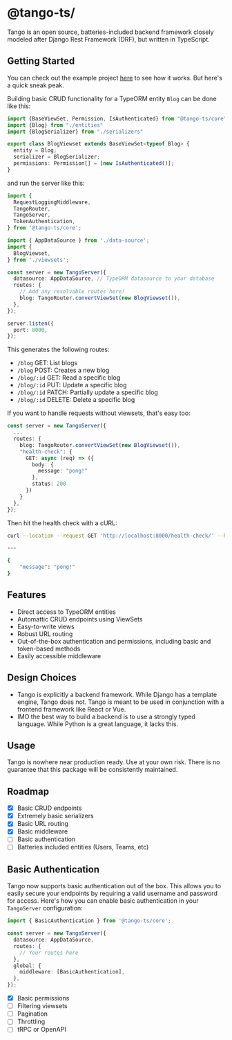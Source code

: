 # @tango-ts/

Tango is an open source, batteries-included backend framework closely modeled after Django Rest Framework (DRF), but written in TypeScript.

## Getting Started

You can check out the example project [here](https://github.com/bryanhoulton/tango-example) to see how it works. But here's a quick sneak peak.

Building basic CRUD functionality for a TypeORM entity `Blog` can be done like this:
```ts
import {BaseViewSet, Permission, IsAuthenticated} from "@tango-ts/core"
import {Blog} from "./entities"
import {BlogSerializer} from "./serializers"

export class BlogViewset extends BaseViewSet<typeof Blog> {
  entity = Blog;
  serializer = BlogSerializer;
  permissions: Permission[] = [new IsAuthenticated()];
}
```

and run the server like this:
```ts
import {
  RequestLoggingMiddleware,
  TangoRouter,
  TangoServer,
  TokenAuthentication,
} from '@tango-ts/core';

import { AppDataSource } from './data-source';
import {
  BlogViewset,
} from './viewsets';

const server = new TangoServer({
  datasource: AppDataSource, // TypeORM datasource to your database
  routes: {
    // Add any resolvable routes here!
    blog: TangoRouter.convertViewSet(new BlogViewset()),
  },
});

server.listen({
  port: 8000,
});
```

This generates the following routes:
- `/blog` GET: List blogs
- `/blog` POST: Creates a new blog
- `/blog/:id` GET: Read a specific blog
- `/blog/:id` PUT: Update a specific blog
- `/blog/:id` PATCH: Partially update a specific blog
- `/blog/:id` DELETE: Delete a specific blog

If you want to handle requests without viewsets, that's easy too:
```ts
const server = new TangoServer({
  ...
  routes: {
    blog: TangoRouter.convertViewSet(new BlogViewset()),
    "health-check": {
      GET: async (req) => ({
        body: {
          message: "pong!"
        },
        status: 200
      })
    }
  },
});
```

Then hit the health check with a cURL:
```sh
curl --location --request GET 'http://localhost:8000/health-check/' --header 'Content-Type: application/json'

--- 

{
    "message": "pong!"
}
```

## Features

- Direct access to TypeORM entities
- Automattic CRUD endpoints using ViewSets
- Easy-to-write views
- Robust URL routing
- Out-of-the-box authentication and permissions, including basic and token-based methods
- Easily accessible middleware

## Design Choices

- Tango is explicitly a backend framework. While Django has a template engine, Tango does not. Tango is meant to be used in conjunction with a frontend framework like React or Vue.
- IMO the best way to build a backend is to use a strongly typed language. While Python is a great language, it lacks this.

## Usage

Tango is nowhere near production ready. Use at your own risk. There is no guarantee that this package will be consistently maintained.

## Roadmap

- [x] Basic CRUD endpoints
- [x] Extremely basic serializers 
- [x] Basic URL routing
- [x] Basic middleware
- [ ] Basic authentication
- [ ] Batteries included entities (Users, Teams, etc)
## Basic Authentication

Tango now supports basic authentication out of the box. This allows you to easily secure your endpoints by requiring a valid username and password for access. Here's how you can enable basic authentication in your `TangoServer` configuration:

```ts
import { BasicAuthentication } from '@tango-ts/core';

const server = new TangoServer({
  datasource: AppDataSource,
  routes: {
    // Your routes here
  },
  global: {
    middleware: [BasicAuthentication],
  },
});
```
- [x] Basic permissions
- [ ] Filtering viewsets
- [ ] Pagination
- [ ] Throttling
- [ ] tRPC or OpenAPI

